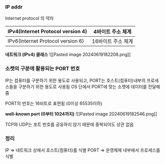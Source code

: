 ### IP addr

Internet protocol 의 약자

| IPv4(Internet Protocol version 4) | 4바이트 주소 체계  |
| --------------------------------- | ----------- |
| IPv6(Internet Protocol version 6) | 16바이트 주소 체계 |

**네트워크 (IPv4) 클래스**
![[Pasted image 20240619182208.png]]

### 소켓의 구분에 활용되는 PORT 번호

IP는 컴퓨터를 구분하기 위한 용도로 사용되고, PORT는 호스트(컴퓨터)내부의 프로세스들을 구분하기 위한 용도로 사용됨
OS 단에서 PORT에 맞는 소켓에 데이터를 전달해 줌

PORT의 번호는 16비트로 표현됨 (0이상 65535이하)

**well-known port (0부터 1024까지)**
![[Pasted image 20240619182546.png]]

TCP와 UDP는 포트 번호를 공유하지 않기 때문에 중복되어도 상관 없음

### 정리
IP => 네트워크 상에서 호스트(컴퓨터)를 식별
PORT => 운영체제 내부에서 프로세스를 식별

